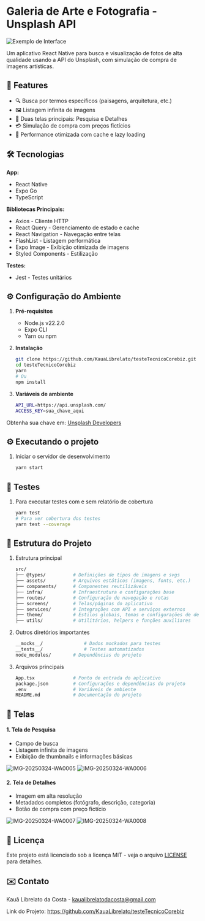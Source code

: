 # Galeria de Arte e Fotografia - Unsplash API

![Exemplo de Interface](https://github.com/user-attachments/assets/48e2f762-ce0d-460b-b805-0d4f44f3c9a2)


Um aplicativo React Native para busca e visualização de fotos de alta qualidade usando a API do Unsplash, com simulação de compra de imagens artísticas.

## 📌 Features

- 🔍 Busca por termos específicos (paisagens, arquitetura, etc.)
- 🖼️ Listagem infinita de imagens
- 📱 Duas telas principais: Pesquisa e Detalhes
- 💳 Simulação de compra com preços fictícios
- 🚀 Performance otimizada com cache e lazy loading

## 🛠️ Tecnologias

**App:**
- React Native
- Expo Go
- TypeScript

**Bibliotecas Principais:**
- Axios - Cliente HTTP
- React Query - Gerenciamento de estado e cache
- React Navigation - Navegação entre telas
- FlashList - Listagem performática
- Expo Image - Exibição otimizada de imagens
- Styled Components - Estilização

**Testes:**
- Jest - Testes unitários

## ⚙️ Configuração do Ambiente

1. **Pré-requisitos**
   - Node.js v22.2.0
   - Expo CLI
   - Yarn ou npm

2. **Instalação**
   ```bash
   git clone https://github.com/KauaLibrelato/testeTecnicoCorebiz.git
   cd testeTecnicoCorebiz
   yarn 
   # Ou
   npm install
   ```

3. **Variáveis de ambiente**
    ```bash
    API_URL=https://api.unsplash.com/
    ACCESS_KEY=sua_chave_aqui
    ```
Obtenha sua chave em: [Unsplash Developers](https://unsplash.com/developers)

## ⚙️ Executando o projeto
1. Iniciar o servidor de desenvolvimento
    ```bash
    yarn start
    ```

## 🧪 Testes
1. Para executar testes com e sem relatório de cobertura
    ```bash
    yarn test
    # Para ver cobertura dos testes
    yarn test --coverage
    ```

## 📂 Estrutura do Projeto
1. Estrutura principal
    ```bash
    src/
   ├── @types/          # Definições de tipos de imagens e svgs
   ├── assets/          # Arquivos estáticos (imagens, fonts, etc.)
   ├── components/      # Componentes reutilizáveis
   ├── infra/           # Infraestrutura e configurações base
   ├── routes/          # Configuração de navegação e rotas
   ├── screens/         # Telas/páginas do aplicativo
   ├── services/        # Integrações com API e serviços externos
   ├── theme/           # Estilos globais, temas e configurações de design
   ├── utils/           # Utilitários, helpers e funções auxiliares
   ```

2. Outros diretórios importantes
    ```bash
    __mocks__/               # Dados mockados para testes
    __tests__/               # Testes automatizados
    node_modules/        # Dependências do projeto
    ```

3. Arquivos principais
    ```bash
    App.tsx              # Ponto de entrada do aplicativo
    package.json         # Configurações e dependências do projeto
    .env                 # Variáveis de ambiente
    README.md            # Documentação do projeto
    ```

## 📱 Telas

#### 1. Tela de Pesquisa
- Campo de busca
- Listagem infinita de imagens
- Exibição de thumbnails e informações básicas

![IMG-20250324-WA0005](https://github.com/user-attachments/assets/5961a6fd-7caa-479d-a510-3afe5a1b298b)
![IMG-20250324-WA0006](https://github.com/user-attachments/assets/62feb14e-5290-4f66-b22a-a4baa7df92e5)

#### 2. Tela de Detalhes
- Imagem em alta resolução
- Metadados completos (fotógrafo, descrição, categoria)
- Botão de compra com preço fictício

![IMG-20250324-WA0007](https://github.com/user-attachments/assets/020908a3-a366-415a-b959-b674176e013a)
![IMG-20250324-WA0008](https://github.com/user-attachments/assets/d4346976-719b-4e6a-af41-e345c94a1ec5)

## 📄 Licença

Este projeto está licenciado sob a licença MIT - veja o arquivo [LICENSE](./LICENSE) para detalhes.

## ✉️ Contato
Kauã Librelato da Costa - kaualibrelatodacosta@gmail.com

Link do Projeto: https://github.com/KauaLibrelato/testeTecnicoCorebiz

